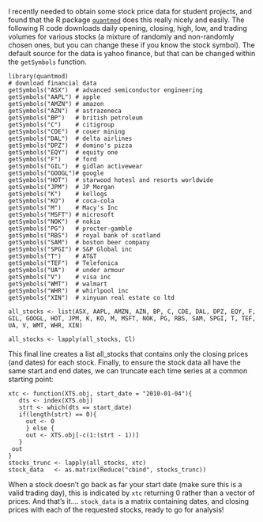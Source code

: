 I recently needed to obtain some stock price data for student projects, and found that the R package [`quantmod`](https://cran.r-project.org/web/packages/quantmod/index.html) does this really nicely and easily.  The following R code downloads daily opening, closing, high, low, and trading volumes for various stocks (a mixture of randomly and non-randomly chosen ones, but you can change these if you know the stock symbol).  The default source for the data is yahoo finance, but that can be changed within the `getSymbols` function.

```
library(quantmod)
# download financial data
getSymbols("ASX")  # advanced semiconductor engineering
getSymbols("AAPL") # apple
getSymbols("AMZN") # amazon
getSymbols("AZN")  # astrazeneca
getSymbols("BP")   # british petroleum
getSymbols("C")    # citigroup
getSymbols("CDE")  # couer mining
getSymbols("DAL")  # delta airlines
getSymbols("DPZ")  # domino's pizza
getSymbols("EQY")  # equity one
getSymbols("F")    # ford
getSymbols("GIL")  # gidlan activewear
getSymbols("GOOGL")# google
getSymbols("HOT")  # starwood hotesl and resorts worldwide
getSymbols("JPM")  # JP Morgan
getSymbols("K")    # kellogs
getSymbols("KO")   # coca-cola
getSymbols("M")    # Macy's Inc
getSymbols("MSFT") # microsoft
getSymbols("NOK")  # nokia
getSymbols("PG")   # procter-gamble
getSymbols("RBS")  # royal bank of scotland
getSymbols("SAM")  # boston beer company
getSymbols("SPGI") # S&P Global inc
getSymbols("T")    # AT&T
getSymbols("TEF")  # Telefonica
getSymbols("UA")   # under armour
getSymbols("V")    # visa inc
getSymbols("WMT")  # walmart
getSymbols("WHR")  # whirlpool inc
getSymbols("XIN")  # xinyuan real estate co ltd

all_stocks <- list(ASX, AAPL, AMZN, AZN, BP, C, CDE, DAL, DPZ, EQY, F, GIL, GOOGL, HOT, JPM, K, KO, M, MSFT, NOK, PG, RBS, SAM, SPGI, T, TEF, UA, V, WMT, WHR, XIN)

all_stocks <- lapply(all_stocks, Cl)
```

This final line creates a list all_stocks that contains only the closing prices (and dates) for each stock.  Finally, to ensure the stock data all have the same start and end dates, we can truncate each time series at a common starting point:

```
xtc <- function(XTS.obj, start_date = "2010-01-04"){
   dts <- index(XTS.obj)
   strt <- which(dts == start_date)
   if(length(strt) == 0){
     out <- 0
     } else {
     out <- XTS.obj[-c(1:(strt - 1))]
   }
 out
}
stocks_trunc <- lapply(all_stocks, xtc)
stock_data   <- as.matrix(Reduce("cbind", stocks_trunc))
```

When a stock doesn’t go back as far your start date (make sure this is a valid trading day), this is indicated by `xtc` returning 0 rather than a vector of prices.  And that’s it….  `stock_data` is a matrix containing dates, and closing prices with each of the requested stocks, ready to go for analysis!